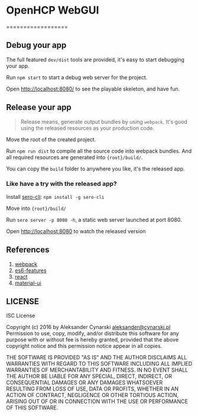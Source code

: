 # OpenHCP WebGUI
==================

## Debug your app ##

The full featured `dev/dist` tools are provided, it's easy to start debugging your app.

Run `npm start` to start a debug web server for the project.

Open [http://localhost:8080/](http://localhost:8080/) to see the playable skeleton, and have fun.


## Release your app ##

> Release means, generate output bundles by using `webpack`. It's good using the released resources as your production code.

Move the root of the created project.

Run `npm run dist` to compile all the source code into webpack bundles. And all required resources are generated into `{root}/build/`.

You can copy the `build` folder to anywhere you like, it's the released app.

### Like have a try with the released app? ###

Install [sero-cli](https://github.com/leftstick/Sero-cli): `npm install -g sero-cli`

Move into `{root}/build/`

Run `sero server -p 8080 -h`, a static web server launched at port 8080.

Open [http://localhost:8080](http://localhost:8080) to watch the released version


## References ##

1. [webpack](http://webpack.github.io/)
2. [es6-features](https://github.com/lukehoban/es6features)
3. [react](http://facebook.github.io/react/)
4. [material-ui](http://material-ui.com)


## LICENSE ##

ISC License

Copyright (c) 2016 by Aleksander Cynarski <aleksander@cynarski.pl>
Permission to use, copy, modify, and/or distribute this software for any purpose with or without fee is hereby granted, provided that the above copyright notice and this permission notice appear in all copies.

THE SOFTWARE IS PROVIDED "AS IS" AND THE AUTHOR DISCLAIMS ALL WARRANTIES WITH REGARD TO THIS SOFTWARE INCLUDING ALL IMPLIED WARRANTIES OF MERCHANTABILITY AND FITNESS. IN NO EVENT SHALL THE AUTHOR BE LIABLE FOR ANY SPECIAL, DIRECT, INDIRECT, OR CONSEQUENTIAL DAMAGES OR ANY DAMAGES WHATSOEVER RESULTING FROM LOSS OF USE, DATA OR PROFITS, WHETHER IN AN ACTION OF CONTRACT, NEGLIGENCE OR OTHER TORTIOUS ACTION, ARISING OUT OF OR IN CONNECTION WITH THE USE OR PERFORMANCE OF THIS SOFTWARE.
